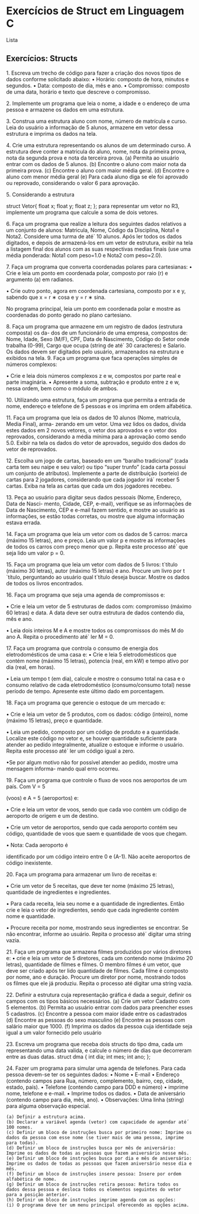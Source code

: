 <h1>Exercícios de Struct em Linguagem C </h1>
<p> Lista </p>



<h2> Exercícios: Structs </h2>
<p>1. Escreva um trecho de código para fazer a criação dos novos tipos de dados conforme solicitado abaixo: • Horário: composto de hora, minutos e segundos.
• Data: composto de dia, mês e ano.
• Compromisso: composto de uma data, horário e texto que descreve o compromisso.</p>

<p>2. Implemente um programa que leia o nome, a idade e o endereço de uma pessoa e armazene os dados em uma estrutura.</P>
<p>3. Construa uma estrutura aluno com nome, número de matrícula e curso. Leia do usuário a informação de 5 alunos, armazene em vetor dessa estrutura e imprima os dados na tela.</p>
<p>4. Crie uma estrutura representando os alunos de um determinado curso. A estrutura deve conter a matricula do aluno, nome, nota da primeira prova, nota da segunda prova e nota da terceira prova.
(a) Permita ao usuário entrar com os dados de 5 alunos.
(b) Encontre o aluno com maior nota da primeira prova.
(c) Encontre o aluno com maior média geral.
(d) Encontre o aluno com menor média geral
(e) Para cada aluno diga se ele foi aprovado ou reprovado, considerando o valor 6 para aprovação.</p>

<p>5. Considerando a estrutura

struct Vetor{ float x; float y; float z;
};
para representar um vetor no R3, implemente um programa que calcule a soma de dois vetores.
</p>
<p>6. Faça um programa que realize a leitura dos seguintes dados relativos a um conjunto de alunos: Matricula, Nome, Código da Disciplina, Nota1 e Nota2. Considere uma turma de até´ 10 alunos. Após ler todos os dados digitados, e depois de armazená-los em um vetor de estrutura, exibir na tela a listagem final dos alunos com as suas respectivas medias finais (use uma média ponderada: Nota1 com peso=1.0 e Nota2 com peso=2.0).</p>

<p>7. Faça um programa que converta coordenadas polares para cartesianas:
• Crie e leia um ponto em coordenada polar, composto por raio (r) e argumento (a) em radianos.

• Crie outro ponto, agora em coordenada cartesiana, composto por x e y, sabendo que x = r ∗ cosa e y = r ∗ sina.

No programa principal, leia um ponto em coordenada polar e mostre as coordenadas do ponto gerado no plano cartesiano.</P>

<p>8. Faça um programa que armazene em um registro de dados (estrutura composta) os da- dos de um funcionário de uma empresa, compostos de: Nome, Idade, Sexo (M/F), CPF, Data de Nascimento, Código do Setor onde trabalha (0-99), Cargo que ocupa (string de até´ 30 caracteres) e Salario. Os dados devem ser digitados pelo usuário, armazenados na estrutura e exibidos na tela.
9. Faça um programa que faca operações simples de números complexos:

• Crie e leia dois números complexos z e w, compostos por parte real e parte imaginária.
• Apresente a soma, subtração e produto entre z e w, nessa ordem, bem como o módulo de ambos.
</p>
<p>
10. Utilizando uma estrutura, faça um programa que permita a entrada de nome, endereço e telefone de 5 pessoas e os imprima em ordem alfabética.</p>

<p>11. Faça um programa que leia os dados de 10 alunos (Nome, matricula, Media Final), arma- zerando em um vetor. Uma vez lidos os dados, divida estes dados em 2 novos vetores, o vetor dos aprovados e o vetor dos reprovados, considerando a média mínima para a aprovação como sendo 5.0. Exibir na tela os dados do vetor de aprovados, seguido dos dados do vetor de reprovados.</p>

<p>12. Escolha um jogo de cartas, baseado em um “baralho tradicional” (cada carta tem seu naipe e seu valor) ou tipo “super trunfo” (cada carta possui um conjunto de atributos). Implemente a parte de distribuição (sorteio) de cartas para 2 jogadores, considerando que cada jogador irá´ receber 5 cartas. Exiba na tela as cartas que cada um dos jogadores recebeu.</p>
<p>13. Peça ao usuário para digitar seus dados pessoais (Nome, Endereço, Data de Nasci- mento, Cidade, CEP, e-mail), verifique se as informações de Data de Nascimento, CEP e e-mail fazem sentido, e mostre ao usuário as informações, se estão todas corretas, ou mostre que alguma informação estava errada.</p>
<p>14. Faça um programa que leia um vetor com os dados de 5 carros: marca (máximo 15 letras), ano e preço. Leia um valor p e mostre as informações de todos os carros com preço menor que p. Repita este processo até´ que seja lido um valor p = 0.</p>
<p>15. Faça um programa que leia um vetor com dados de 5 livros: t´título (máximo 30 letras), autor (máximo 15 letras) e ano. Procure um livro por t´título, perguntando ao usuário qual t´título deseja buscar. Mostre os dados de todos os livros encontrados.</p>
<p>16. Faça um programa que seja uma agenda de compromissos e:

• Crie e leia um vetor de 5 estruturas de dados com: compromisso (máximo 60 letras) e data. A data deve ser outra estrutura de dados contendo dia, mês e ano.

• Leia dois inteiros M e A e
mostre todos os compromissos do mês M do ano A. Repita o procedimento até´ ler M = 0.
</p>
<p>17. Faça um programa que controla o consumo de energia dos eletrodomésticos de uma casa e:
• Crie e leia 5 eletrodomésticos que contém nome (máximo 15 letras), potencia (real, em kW) e tempo ativo por dia (real, em horas).

• Leia um tempo t (em dia), calcule e mostre o consumo total na casa e o consumo relativo de cada eletrodoméstico (consumo/consumo total) nesse período de tempo. Apresente este último dado em porcentagem.
</p>

<p>
18. Faça um programa que gerencie o estoque de um mercado e:

• Crie e leia um vetor de 5 produtos, com os dados: código (inteiro), nome (máximo 15 letras), preço e quantidade.

• Leia um pedido, composto por um código de produto e a quantidade. Localize este código no vetor e, se houver quantidade suficiente para atender ao pedido integralmente, atualize o estoque e informe o usuário. Repita este processo até´ ler um código igual a zero.

•Se por algum motivo não for possível atender ao pedido, mostre uma mensagem informa- mando qual erro ocorreu.</p>

<p>19. Faça um programa que controle o fluxo de voos nos aeroportos de um país. Com V = 5

(voos) e A = 5 (aeroportos) e:

• Crie e leia um vetor de voos, sendo que cada voo contém um código de aeroporto de origem e um de destino.

• Crie um vetor de aeroportos, sendo que cada aeroporto contém seu código, quantidade de voos que saem e quantidade de voos que chegam.

• Nota: Cada aeroporto é</p> identificado por um código inteiro entre 0 e (A-1). Não aceite
aeroportos de código inexistente.
<p>
20. Faça um programa para armazenar um livro de receitas e:

• Crie um vetor de 5 receitas, que deve ter nome (máximo 25 letras), quantidade de ingredientes e ingredientes.

• Para cada receita, leia seu nome e a quantidade de ingredientes. Então crie e leia o vetor de ingredientes, sendo que cada ingrediente contém nome e quantidade.

• Procure receita por nome, mostrando seus ingredientes se encontrar. Se não encontrar, informe ao usuário. Repita o processo até´ digitar uma string vazia.
</p>
<p>21. Faça um programa que armazena filmes produzidos por vários diretores e:
• crie e leia um vetor de 5 diretores, cada um contendo nome (máximo 20 letras),
quantidade de filmes e filmes. O membro filmes é um vetor, que deve ser criado
após ter lido quantidade de filmes. Cada filme é composto por nome, ano e duração. Procure um diretor por nome, mostrando todos os filmes que ele já produziu. Repita o processo até digitar uma string vazia.
</p>
<p>22. Definir a estrutura cuja representação gráfica é dada a seguir, definir os campos com os tipos básicos necessários.
	(a) Crie um vetor Cadastro com 5 elementos.
	(b) Permita ao usuário entrar com dados para preencher esses 5 cadastros.
	(c) Encontre a pessoa com maior idade entre os cadastrados
	(d) Encontre as pessoas do sexo masculino
	(e) Encontre as pessoas com salário maior que 1000.
	(f) Imprima os dados da pessoa cuja identidade seja igual a um valor fornecido pelo usuário

<p>23. Escreva um programa que receba dois structs do tipo dma, cada um representando uma data valida, e calcule o número de dias que decorreram entre as duas datas.
struct dma {
int dia; int mes; int ano;
};
</p>

<p>24. Fazer um programa para simular uma agenda de telefones. Para cada pessoa devem-se ter os seguintes dados:
• Nome
• E-mail
• Endereço (contendo campos para Rua, número, complemento, bairro, cep, cidade, estado, país).
• Telefone (contendo campo para DDD e número) • imprime nome, telefone e e-mail.
• Imprime todos os dados.
• Data de aniversário (contendo campo para dia, mês, ano).
• Observações: Uma linha (string) para alguma observação especial.

	(a) Definir a estrutura acima.
	(b) Declarar a variável agenda (vetor) com capacidade de agendar até´ 100 nomes.
	(c) Definir um bloco de instruções busca por primeiro nome: Imprime os dados da pessoa com esse nome (se tiver mais de uma pessoa, imprime para todas).
	(d) Definir um bloco de instruções busca por mês de aniversário: Imprime os dados de todas as pessoas que fazem aniversário nesse mês.
	(e) Definir um bloco de instruções busca por dia e mês de aniversário: Imprime os dados de todas as pessoas que fazem aniversário nesse dia e mês.
	(f) Definir um bloco de instruções insere pessoa: Insere por ordem alfabética de nome.
	(g) Definir um bloco de instruções retira pessoa: Retira todos os dados dessa pessoa e desloca todos os elementos seguintes do vetor para a posição anterior.
	(h) Definir um bloco de instruções imprime agenda com as opções:
	(i) O programa deve ter um menu principal oferecendo as opções acima.
</p>

